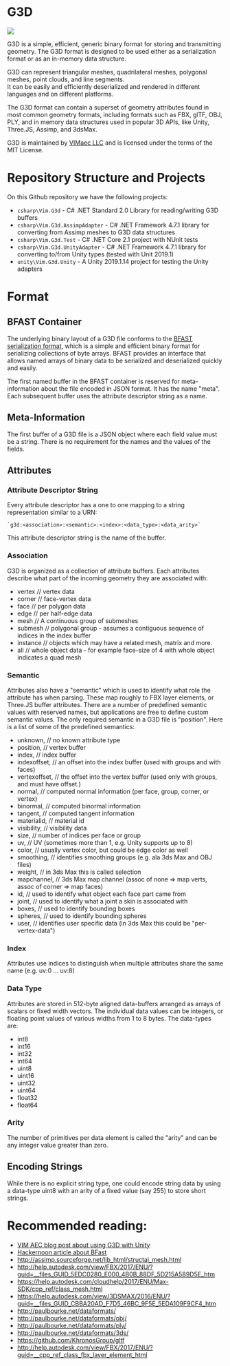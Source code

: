 # G3D

[<img src="https://img.shields.io/nuget/v/Vim.G3d.svg">](https://www.nuget.org/packages/Vim.G3d) 

G3D is a simple, efficient, generic binary format for storing and transmitting geometry. The G3D format
is designed to be used either as a serialization format or as an in-memory data structure.

G3D can represent triangular meshes, quadrilateral meshes, polygonal meshes, point clouds, and line segments.  
It can be easily and efficiently deserialized and rendered in different languages and on different platforms.

The G3D format can contain a superset of geometry attributes found in most common geometry formats, 
including formats such as FBX, glTF, OBJ, PLY, and in memory data structures used in popular 3D APIs, like 
Unity, Three.JS, Assimp, and 3dsMax.

G3D is maintained by [VIMaec LLC](https://vimaec.com) and is licensed under the terms of the MIT License.

# Repository Structure and Projects

On this Github repository we have the following projects:

* `csharp\Vim.G3d` - C# .NET Standard 2.0 Library for reading/writing G3D buffers 
* `csharp\Vim.G3d.AssimpAdapter` - C# .NET Framework 4.7.1 library for converting from Assimp meshes to G3D data structures
* `csharp\Vim.G3d.Test` - C# .NET Core 2.1 project with NUnit tests 
* `csharp\Vim.G3d.UnityAdapter` - C# .NET Framework 4.7.1 library for converting to/from Unity types (tested with Unit 2019.1) 
* `unity\Vim.G3d.Unity` - A Unity 2019.1.14 project for testing the Unity adapters  

# Format 

## BFAST Container

The underlying binary layout of a G3D file conforms to the [BFAST serialization format](https://github.com/vimaec/bfast), which is a simple and efficient binary format for serializing collections of byte arrays. BFAST provides an interface that allows named arrays of binary data to be serialized and deserialized quickly and easily.

The first named buffer in the BFAST container is reserved for meta-information about the file encoded in JSON format. It has the name "meta". Each subsequent buffer uses the attribute descriptor string as a name. 

## Meta-Information

The first buffer of a G3D file is a JSON object where each field value must be a string. There is no requirement for the names and the values of the fields. 

## Attributes
 
### Attribute Descriptor String

Every attribute descriptor has a one to one mapping to a string representation similar to a URN: 
    
    `g3d:<association>:<semantic>:<index>:<data_type>:<data_arity>`

This attribute descriptor string is the name of the buffer. 

### Association

G3D is organized as a collection of attribute buffers. Each attributes describe what part of the incoming geometry they are associated with:

* vertex     // vertex data
* corner    // face-vertex data
* face      // per polygon data
* edge      // per half-edge data 
* mesh     // A continuous group of submeshes
* submesh  // polygonal group - assumes a contiguous sequence of indices in the index buffer
* instance // objects which may have a related mesh, matrix and more.
* all		// whole object data - for example face-size of 4 with whole object indicates a quad mesh

### Semantic

Attributes also have a "semantic" which is used to identify what role the attribute has when parsing. These map roughly to FBX layer elements, or Three.JS buffer attributes. There are a number of predefined semantic values with reserved names, but applications are free to define custom semantic values. The only required semantic in a G3D file is "position". Here is a list of some of the predefined semantics: 

* unknown,       // no known attribute type
* position,      // vertex buffer 
* index,         // index buffer
* indexoffset,   // an offset into the index buffer (used with groups and with faces)
* vertexoffset,  // the offset into the vertex buffer (used only with groups, and must have offset.)
* normal,        // computed normal information (per face, group, corner, or vertex)
* binormal,      // computed binormal information 
* tangent,       // computed tangent information 
* materialid,    // material id
* visibility,    // visibility data
* size,          // number of indices per face or group
* uv,            // UV (sometimes more than 1, e.g. Unity supports up to 8)
* color,         // usually vertex color, but could be edge color as well
* smoothing,     // identifies smoothing groups (e.g. ala 3ds Max and OBJ files)
* weight,        // in 3ds Max this is called selection 
* mapchannel,    // 3ds Max map channel (assoc of none => map verts, assoc of corner => map faces)
* id,            // used to identify what object each face part came from 
* joint,         // used to identify what a joint a skin is associated with 
* boxes,         // used to identify bounding boxes
* spheres,       // used to identify bounding spheres
* user,          // identifies user specific data (in 3ds Max this could be "per-vertex-data")

### Index

Attributes use indices to distinguish when multiple attributes share the same name (e.g. uv:0 ... uv:8)

### Data Type

Attributes are stored in 512-byte aligned data-buffers arranged as arrays of scalars or fixed width vectors. The individual data values can be integers, or floating point values of various widths from 1 to 8 bytes. The data-types are:

* int8
* int16
* int32
* int64
* uint8
* uint16
* uint32
* uint64
* float32
* float64

### Arity

The number of primitives per data element is called the "arity" and can be any integer value greater than zero. 

## Encoding Strings

While there is no explicit string type, one could encode string data by using a data-type uint8 with an arity of a fixed value (say 255) to store short strings. 

# Recommended reading:

* [VIM AEC blog post about using G3D with Unity](https://www.vimaec.com/the-g3d-geometry-exchange-format/)
* [Hackernoon article about BFast](https://hackernoon.com/bfast-a-data-format-for-serializing-named-binary-buffers-243p130uw)
* http://assimp.sourceforge.net/lib_html/structai_mesh.html
* http://help.autodesk.com/view/FBX/2017/ENU/?guid=__files_GUID_5EDC0280_E000_4B0B_88DF_5D215A589D5E_htm
* https://help.autodesk.com/cloudhelp/2017/ENU/Max-SDK/cpp_ref/class_mesh.html
* https://help.autodesk.com/view/3DSMAX/2016/ENU/?guid=__files_GUID_CBBA20AD_F7D5_46BC_9F5E_5EDA109F9CF4_htm
* http://paulbourke.net/dataformats/
* http://paulbourke.net/dataformats/obj/
* http://paulbourke.net/dataformats/ply/
* http://paulbourke.net/dataformats/3ds/
* https://github.com/KhronosGroup/gltf
* http://help.autodesk.com/view/FBX/2017/ENU/?guid=__cpp_ref_class_fbx_layer_element_html
